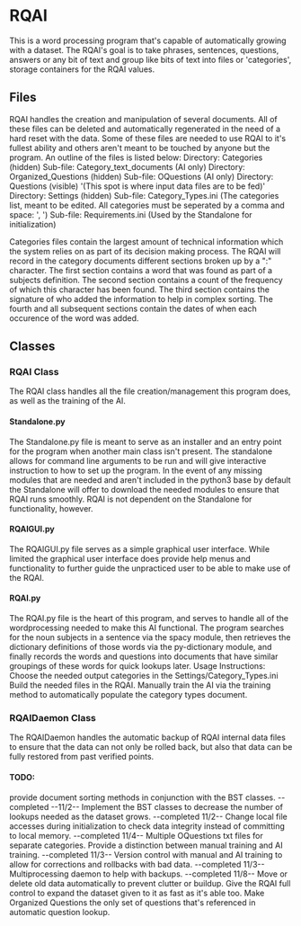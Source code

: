 # RQAI
This is a word processing program that's capable of automatically growing with a dataset. The RQAI's goal is to take phrases, sentences, questions, answers or any bit of text and group like bits of text into files or 'categories', storage containers for the RQAI values.

## Files
RQAI handles the creation and manipulation of several documents. All of these files can be deleted and automatically regenerated in the need of a hard reset with the data. Some of these files are needed to use RQAI to it's fullest ability and others aren't meant to be touched by anyone but the program. An outline of the files is listed below:
Directory: Categories (hidden)
    Sub-file: Category_text_documents (AI only)
Directory: Organized_Questions (hidden)
    Sub-file: OQuestions (AI only)
Directory: Questions (visible)
    '(This spot is where input data files are to be fed)'
Directory: Settings (hidden)
    Sub-file: Category_Types.ini (The categories list, meant to be edited. All categories must be seperated by a comma and space: ', ')
    Sub-file: Requirements.ini (Used by the Standalone for initialization)

Categories files contain the largest amount of technical information which the system relies on as part of its decision making process. The RQAI will record in the category documents different sections broken up by a ":" character. The first section contains a word that was found as part of a subjects definition. The second section contains a count of the frequency of which this character has been found. The third section contains the signature of who added the information to help in complex sorting. The fourth and all subsequent sections contain the dates of when each occurence of the word was added.

## Classes
### RQAI Class
The RQAI class handles all the file creation/management this program does, as well as the training of the AI.

#### Standalone.py
The Standalone.py file is meant to serve as an installer and an entry point for the program when another main class isn't present. The standalone allows for command line arguments to be run and will give interactive instruction to how to set up the program. In the event of any missing modules that are needed and aren't included in the python3 base by default the Standalone will offer to download the needed modules to ensure that RQAI runs smoothly. RQAI is not dependent on the Standalone for functionality, however.

#### RQAIGUI.py
The RQAIGUI.py file serves as a simple graphical user interface. While limited the graphical user interface does provide help menus and functionality to further guide the unpracticed user to be able to make use of the RQAI.

#### RQAI.py
The RQAI.py file is the heart of this program, and serves to handle all of the wordprocessing needed to make this AI functional. The program searches for the noun subjects in a sentence via the spacy module, then retrieves the dictionary definitions of those words via the py-dictionary module, and finally records the words and questions into documents that have similar groupings of these words for quick lookups later. 
Usage Instructions:
Choose the needed output categories in the Settings/Category_Types.ini
Build the needed files in the RQAI.
Manually train the AI via the training method to automatically populate the category types document.

### RQAIDaemon Class
The RQAIDaemon handles the automatic backup of RQAI internal data files to ensure that the data can not only be rolled back, but also that data can be fully restored from past verified points.

#### TODO: 
provide document sorting methods in conjunction with the BST classes. --completed --11/2--
Implement the BST classes to decrease the number of lookups needed as the dataset grows. --completed 11/2--
Change local file accesses during initialization to check data integrity instead of committing to local memory. --completed 11/4--
Multiple OQuestions txt files for separate categories.
Provide a distinction between manual training and AI training. --completed 11/3--
Version control with manual and AI training to allow for corrections and rollbacks with bad data. --completed 11/3--
Multiprocessing daemon to help with backups. --completed 11/8--
Move or delete old data automatically to prevent clutter or buildup.
Give the RQAI full control to expand the dataset given to it as fast as it's able too.
Make Organized Questions the only set of questions that's referenced in automatic question lookup.